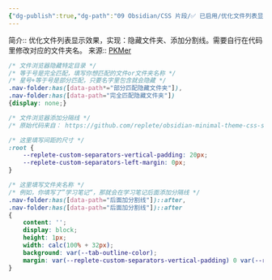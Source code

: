 ```yaml
---
{"dg-publish":true,"dg-path":"09 Obsidian/CSS 片段/✅ 已启用/优化文件列表显示.md","permalink":"/09 Obsidian/CSS 片段/✅ 已启用/优化文件列表显示/","noteIcon":"dg-note-icon","created":"2025-06-09","updated":"2025-07-31"}
---
```



简介:: 优化文件列表显示效果，实现：隐藏文件夹、添加分割线。需要自行在代码里修改对应的文件夹名。
来源:: [PKMer](https://pkmer.cn/Pkmer-Docs/10-obsidian/obsidian%E4%BD%BF%E7%94%A8%E6%8A%80%E5%B7%A7/moy/%E4%BC%98%E5%8C%96%E6%96%87%E4%BB%B6%E6%B5%8F%E8%A7%88%E5%99%A8%E7%9A%84%E6%98%BE%E7%A4%BA/)

```css
/* 文件浏览器隐藏特定目录 */
/* 等于号是完全匹配，填写你想匹配的文件or文件夹名称 */
/* 星号+等于号是部分匹配，只要名字里包含就会隐藏 */
.nav-folder:has([data-path*="部分匹配隐藏文件夹"]),
.nav-folder:has([data-path="完全匹配隐藏文件夹"])
{display: none;}

/* 文件浏览器添加分隔线 */
/* 原始代码来自： https://github.com/replete/obsidian-minimal-theme-css-snippets */

/* 这里填写间距的尺寸 */
:root {
    --replete-custom-separators-vertical-padding: 20px;
    --replete-custom-separators-left-margin: 0px;
}

/* 这里填写文件夹名称 */
/* 例如，你填写了”学习笔记“，那就会在学习笔记后面添加分隔线 */
.nav-folder:has([data-path="后面加分割线"])::after,
.nav-folder:has([data-path="后面加分割线"])::after
{
    content: '';
    display: block;
    height: 1px;
    width: calc(100% + 32px);
    background: var(--tab-outline-color);
    margin: var(--replete-custom-separators-vertical-padding) 0 var(--replete-custom-separators-vertical-padding) var(--replete-custom-separators-left-margin);
}
```